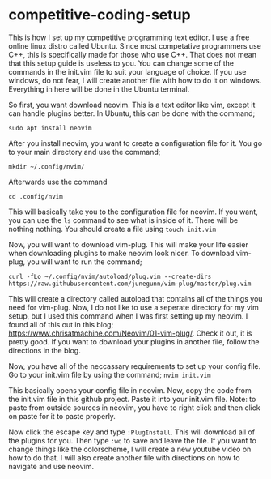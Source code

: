 # competitive-coding-setup
This is how I set up my competitive programming text editor. I use a free online linux distro called Ubuntu. Since most competative programmers use C++, this is specifically made for those who use C++. That does not mean that this setup guide is useless to you. You can change some of the commands in the init.vim file to suit your language of choice. If you use windows, do not fear, I will create another file with how to do it on windows. Everything in here will be done in the Ubuntu terminal.

So first, you want download neovim. This is a text editor like vim, except it can handle plugins better. In Ubuntu, this can be done with the command;

`sudo apt install neovim`

After you install neovim, you want to create a configuration file for it. You go to your main directory and use the command;

`mkdir ~/.config/nvim/`

Afterwards use the command 

`cd .config/nvim`

This will basically take you to the configuration file for neovim. If you want, you can use the `ls` command to see what is inside of it. There will be nothing nothing. You should create a file using 
`touch init.vim`

Now, you will want to download vim-plug. This will make your life easier when downloading plugins to make neovim look nicer. To download vim-plug, you will want to run the command; 

`curl -fLo ~/.config/nvim/autoload/plug.vim --create-dirs https://raw.githubusercontent.com/junegunn/vim-plug/master/plug.vim`

This will create a directory called autoload that contains all of the things you need for vim-plug. Now, I do not like to use a seperate directory for my vim setup, but I used this command when I was first setting up my neovim. I found all of this out in this blog; https://www.chrisatmachine.com/Neovim/01-vim-plug/. Check it out, it is pretty good. If you want to download your plugins in another file, follow the directions in the blog. 

Now, you have all of the neccassary requirements to set up your config file. Go to your init.vim file by using the command;
`nvim init.vim`

This basically opens your config file in neovim. Now, copy the code from the init.vim file in this github project. Paste it into your init.vim file. 
Note: to paste from outside sources in neovim, you have to right click and then click on paste for it to paste properly.

Now click the escape key and type `:PlugInstall`. This will download all of the plugins for you. Then type `:wq` to save and leave the file. 
If you want to change things like the colorscheme, I will create a new youtube video on how to do that. I will also create another file with directions on how to 
navigate and use neovim.
